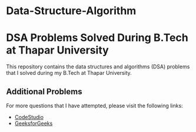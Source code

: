 # Data-Structure-Algorithm
<!DOCTYPE html>
<html>
<head>
    
</head>
<body>
    <h1>DSA Problems Solved During B.Tech at Thapar University</h1>
    <p>
        This repository contains the data structures and algorithms (DSA) problems that I solved during my B.Tech at Thapar University.
    </p>
    <h2>Additional Problems</h2>
    <p>
        For more questions that I have attempted, please visit the following links:
    </p>
    <ul>
        <li>
            <a href="https://www.codingninjas.com/codestudio">CodeStudio</a>
        </li>
        <li>
            <a href="https://www.geeksforgeeks.org">GeeksforGeeks</a>
        </li>
    </ul>
</body>
</html>

